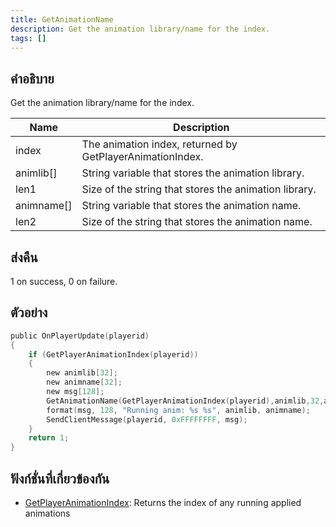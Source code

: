 ```yaml
---
title: GetAnimationName
description: Get the animation library/name for the index.
tags: []
---
```


## คำอธิบาย

Get the animation library/name for the index.

| Name       | Description                                               |
| ---------- | --------------------------------------------------------- |
| index      | The animation index, returned by GetPlayerAnimationIndex. |
| animlib[]  | String variable that stores the animation library.        |
| len1       | Size of the string that stores the animation library.     |
| animname[] | String variable that stores the animation name.           |
| len2       | Size of the string that stores the animation name.        |

## ส่งคืน

1 on success, 0 on failure.

## ตัวอย่าง

```c
public OnPlayerUpdate(playerid)
{
    if (GetPlayerAnimationIndex(playerid))
    {
        new animlib[32];
        new animname[32];
        new msg[128];
        GetAnimationName(GetPlayerAnimationIndex(playerid),animlib,32,animname,32);
        format(msg, 128, "Running anim: %s %s", animlib, animname);
        SendClientMessage(playerid, 0xFFFFFFFF, msg);
    }
    return 1;
}
```

## ฟังก์ชั่นที่เกี่ยวข้องกัน

- [GetPlayerAnimationIndex](../functions/GetPlayerAnimationIndex): Returns the index of any running applied animations
